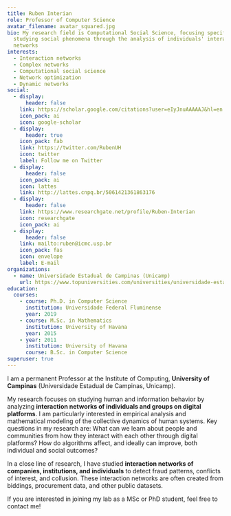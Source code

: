 ```yaml
---
title: Ruben Interian
role: Professor of Computer Science
avatar_filename: avatar_squared.jpg
bio: My research field is Computational Social Science, focusing specifically on
  studying social phenomena through the analysis of individuals' interaction
  networks
interests:
  - Interaction networks
  - Complex networks
  - Computational social science
  - Network optimization
  - Dynamic networks
social:
  - display:
      header: false
    link: https://scholar.google.com/citations?user=eIyJnuAAAAAJ&hl=en
    icon_pack: ai
    icon: google-scholar
  - display:
      header: true
    icon_pack: fab
    link: https://twitter.com/RubenUH
    icon: twitter
    label: Follow me on Twitter
  - display:
      header: false
    icon_pack: ai
    icon: lattes
    link: http://lattes.cnpq.br/5061421361863176
  - display:
      header: false
    link: https://www.researchgate.net/profile/Ruben-Interian
    icon: researchgate
    icon_pack: ai
  - display:
      header: false
    link: mailto:ruben@icmc.usp.br
    icon_pack: fas
    icon: envelope
    label: E-mail
organizations:
  - name: Universidade Estadual de Campinas (Unicamp)
    url: https://www.topuniversities.com/universities/universidade-estadual-de-campinas-unicamp
education:
  courses:
    - course: Ph.D. in Computer Science
      institution: Universidade Federal Fluminense
      year: 2019
    - course: M.Sc. in Mathematics
      institution: University of Havana
      year: 2015
    - year: 2011
      institution: University of Havana
      course: B.Sc. in Computer Science
superuser: true
---
```

I am a permanent Professor at the Institute of Computing, **University of Campinas** (Universidade Estadual de Campinas, Unicamp). 

My research focuses on studying human and information behavior by analyzing **interaction networks of individuals and groups on digital platforms**. I am particularly interested in empirical analysis and mathematical modeling of the collective dynamics of human systems. Key questions in my research are: What can we learn about people and communities from how they interact with each other through digital platforms? How do algorithms affect, and ideally can improve, both individual and social outcomes?

In a close line of research, I have studied **interaction networks of companies, institutions, and individuals** to detect fraud patterns, conflicts of interest, and collusion. These interaction networks are often created from biddings, procurement data, and other public datasets. 

If you are interested in joining my lab as a MSc or PhD student, feel free to contact me!